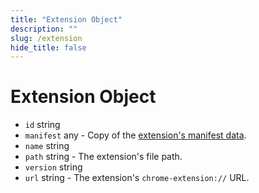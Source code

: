 ```yaml
---
title: "Extension Object"
description: ""
slug: /extension
hide_title: false
---
```


# Extension Object

* `id` string
* `manifest` any - Copy of the [extension's manifest data](https://developer.chrome.com/extensions/manifest).
* `name` string
* `path` string - The extension's file path.
* `version` string
* `url` string - The extension's `chrome-extension://` URL.
